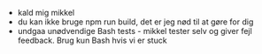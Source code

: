 - kald mig mikkel
- du kan ikke bruge npm run build, det er jeg nød til at gøre for dig
- undgaa unødvendige Bash tests - mikkel tester selv og giver fejl feedback. Brug kun Bash hvis vi er stuck